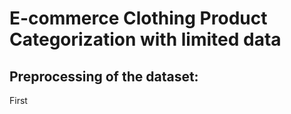 # E-commerce Clothing Product Categorization with limited data

## Preprocessing of the dataset:
First
